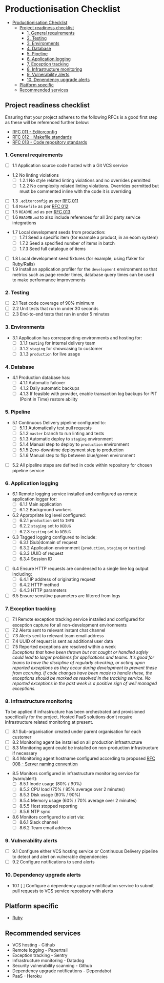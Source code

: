 # Productionisation Checklist

* [Productionisation Checklist](#supportability-checklist)
  * [Project readiness checklist](#project-readiness-checklist)
    * [1. General requirements](#1-general-requirements)
    * [2. Testing](#2-testing)
    * [3. Environments](#3-environments)
    * [4. Database](#4-database)
    * [5. Pipeline](#5-pipeline)
    * [6. Application logging](#6-application-logging)
    * [7. Exception tracking](#7-exception-tracking)
    * [8. Infrastructure monitoring](#8-infrastructure-monitoring)
    * [9. Vulnerability alerts](#9-vulnerability-alerts)
    * [10. Dependency upgrade alerts](#10-dependency-upgrade-alerts)
  * [Platform specific](#platform-specific)
  * [Recommended services](#recommended-services)

## Project readiness checklist

Ensuring that your project adheres to the following RFCs is a good first step as these will be referenced further below:

* [RFC 011 - Editorconfig][rfc_011]
* [RFC 012 - Makefile standards][rfc_012]
* [RFC 013 - Code repository standards][rfc_013]

### 1. General requirements

* [ ] 1.1 Application source code hosted with a Git VCS service
* 1.2 No linting violations
  * [ ] 1.2.1 No style related linting violations and no overrides permitted
  * [ ] 1.2.2 No complexity related linting violations. Overrides permitted but must be commented inline with the code it is overriding
* [ ] 1.3 `.editorconfig` as per [RFC 011][rfc_011]
* [ ] 1.4 `Makefile` as per [RFC 012][rfc_012]
* [ ] 1.5 `README.md` as per [RFC 013][rfc_013]
* [ ] 1.6 `README.md` to also include references for all 3rd party service integrations
* 1.7 Local development seeds from production:
  * [ ] 1.7.1 Seed a specific item (for example a product, in an ecom system)
  * [ ] 1.7.2 Seed a specified number of items in batch
  * [ ] 1.7.3 Seed full catalogue of items
* [ ] 1.8 Local development seed fixtures (for example, using ffaker for Ruby/Rails)
* [ ] 1.9 Install an application profiler for the `development` environment so that metrics such as page render times, database query times can be used to make performance improvements

### 2. Testing

* [ ] 2.1 Test code coverage of 90% minimum
* [ ] 2.2 Unit tests that run in under 30 seconds
* [ ] 2.3 End-to-end tests that run in under 5 minutes

### 3. Environments

* 3.1 Application has corresponding environments and hosting for:
  * [ ] 3.1.1 `testing` for internal delivery team
  * [ ] 3.1.2 `staging` for showcasing to customer
  * [ ] 3.1.3 `production` for live usage

### 4. Database

* 4.1 Production database has:
  * [ ] 4.1.1 Automatic failover
  * [ ] 4.1.2 Daily automatic backups
  * [ ] 4.1.3 If feasible with provider, enable transaction log backups for PIT (Point in Time) restore ability

### 5. Pipeline

* 5.1 Continuous Delivery pipeline configured to:
  * [ ] 5.1.1 Automatically test pull requests
  * [ ] 5.1.2 `master` branch to run linting and tests
  * [ ] 5.1.3 Automatic deploy to `staging` environment
  * [ ] 5.1.4 Manual step to deploy to `production` environment
  * [ ] 5.1.5 Zero-downtime deployment step to production
  * [ ] 5.1.6 Manual step to flip between blue/green environment
* [ ] 5.2 All pipeline steps are defined in code within repository for chosen pipeline service

### 6. Application logging

* 6.1 Remote logging service installed and configured as remote application logger for:
  * [ ] 6.1.1 Main application
  * [ ] 6.1.2 Background workers
* 6.2 Appropriate log level configured:
  * [ ] 6.2.1 `production` set to `INFO`
  * [ ] 6.2.2 `staging` set to `DEBUG`
  * [ ] 6.2.3 `testing` set to `DEBUG`
* 6.3 Tagged logging configured to include:
  * [ ] 6.3.1 (Sub)domain of request
  * [ ] 6.3.2 Application environment (`production`, `staging` or `testing`)
  * [ ] 6.3.3 UUID of request
  * [ ] 6.3.4 Session ID
* [ ] 6.4 Ensure HTTP requests are condensed to a single line log output including:
  * [ ] 6.4.1 IP address of originating request
  * [ ] 6.4.2 HTTP method
  * [ ] 6.4.3 HTTP parameters
* [ ] 6.5 Ensure sensitive parameters are filtered from logs

### 7. Exception tracking

* [ ] 7.1 Remote exception tracking service installed and configured for exception capture for all non-development environments
* [ ] 7.2 Alerts sent to relevant instant chat channel
* [ ] 7.3 Alerts sent to relevant team email address
* [ ] 7.4 UUID of request is sent as additional user data
* [ ] 7.5 Reported exceptions are resolved within a week  
  _Exceptions that have been thrown but not caught or handled safely could lead to larger problems for applications and teams. It's good for teams to have the discipline of regularly checking, or acting upon reported exceptions as they occur during development to prevent these from accruing. If code changes have been made to handle these, the exceptions should be marked as resolved in the tracking service. No reported exceptions in the past week is a positive sign of well managed exceptions._

### 8. Infrastructure monitoring

To be applied if infrastructure has been orchestrated and provisioned specifically for the project. Hosted PaaS solutions don't require infrastructure related monitoring at present.

* [ ] 8.1 Sub-organisation created under parent organisation for each customer
* [ ] 8.2 Monitoring agent be installed on all production infrastructure
* [ ] 8.3 Monitoring agent could be installed on non-production infrastructure if necessary
* [ ] 8.4 Monitoring agent hostname configured according to proposed [RFC 008 - Server naming convention][rfc_008]
* 8.5 Monitors configured in infrastructure monitoring service for (warn/alert):
  * [ ] 8.5.1 Inode usage (80% / 90%)
  * [ ] 8.5.2 CPU load (75% / 85% average over 2 minutes)
  * [ ] 8.5.3 Disk usage (80% / 90%)
  * [ ] 8.5.4 Memory usage (60% / 70% average over 2 minutes)
  * [ ] 8.5.5 Host stopped reporting
  * [ ] 8.5.6 NTP sync
* 8.6 Monitors configured to alert via:
  * [ ] 8.6.1 Slack channel
  * [ ] 8.6.2 Team email address

### 9. Vulnerability alerts

* [ ] 9.1 Configure either VCS hosting service or Continuous Delivery pipeline to detect and alert on vulnerable dependencies
* [ ] 9.2 Configure notifications to send alerts

### 10. Dependency upgrade alerts

* 10.1 [ ] Configure a dependency upgrade notification service to submit pull requests to VCS service repository with alerts

## Platform specific

* [Ruby][ruby_reference]

## Recommended services

* VCS hosting - Github
* Remote logging - Papertrail
* Exception tracking - Sentry
* Infrastructure monitoring - Datadog
* Security vulnerability scanning - Github
* Dependency upgrade notifications - Dependabot
* PaaS - Heroku

[rfc_008]: https://github.com/madetech/rfcs/pull/9 "Proposed RFC 008 - Server naming convention"
[rfc_011]: https://github.com/madetech/rfcs/blob/master/rfc-011-editorconfig.md "RFC 011 - Editorconfig"
[rfc_012]: https://github.com/madetech/rfcs/blob/master/rfc-012-makefile-standards.md "RFC 012 - Makefile standards"
[rfc_013]: https://github.com/madetech/rfcs/blob/master/rfc-013-code-repositories.md "RFC 013 - Code repository standards"
[ruby_reference]: reference/ruby.md
